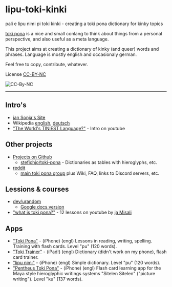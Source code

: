 # lipu-toki-kinki
pali e lipu nimi pi toki kinki - creating a toki pona dictionary for kinky topics

[toki pona](https://tokipona.org/) is a nice and small conlang to think about things from a personal perspective, and also useful as a meta language.

This project aims at creating a dictionary of kinky (and queer) words and phrases. Language is mostly english and occasionaly german.

Feel free to copy, contribute, whatever.

License [CC-BY-NC](https://creativecommons.org/licenses/by-nc/4.0/)

![CC-By-NC](https://i.creativecommons.org/l/by-nc/4.0/88x31.png)

---

## Intro's

+ [jan Sonja's Site](https://tokipona.org/)
+ Wikipedia [english](https://en.wikipedia.org/wiki/Toki_Pona), [deutsch](https://de.wikipedia.org/wiki/Toki_Pona)
+ ["The World's TINIEST Language?"](https://www.youtube.com/watch?v=E4y7tf3VJAM) - Intro on youtube

## Other projects

+ [Projects on Github](https://github.com/search?q=toki+pona)
  + [stefichjo/toki-pona](https://github.com/stefichjo/toki-pona) - Dictionaries as tables with hieroglyphs, etc.
+ [reddit](https://www.reddit.com/search/?q=toki+pona&type=sr)
  + [main toki pona group](https://www.reddit.com/r/tokipona/) plus Wiki, FAQ, links to Discord servers, etc.

## Lessions & courses

+ [dev/urandom](https://devurandom.xyz/tokipona/)
  + [Google docs version](https://docs.google.com/document/d/1uZ-OqpATrjJwCRRvKLEoT16mphES4Id_za_gHmrtEQ4/edit?usp=sharing)
+ ["what is toki pona?"](https://www.youtube.com/watch?v=2EZihKCB9iw) - 12 lessons on youtube by [ja Misali](https://www.youtube.com/c/HBMmaster)

## Apps

+ ["Toki Pona"](https://apps.apple.com/dz/app/toki-pona/id1562195368) - (iPhone) (engl) Lessons in reading, writing, spelling. Training with flash cards. Level "pu" (120 words).
+ ["Toki Trainer"](https://apps.apple.com/us/app/toki-trainer/id1593960841) - (iPad!) (engl) Dictionary (didn't work on my phone), flash card trainer.
+ ["lipu nimi"](https://apps.apple.com/us/app/lipu-nimi/id1607786473) - (iPhone) (engl) Simple dictionary. Level "pu" (120 words).
+ ["Pentheus Toki Pona"](https://apps.apple.com/us/app/pentheus-toki-pona/id1583420636) - (iPhone) (engl) Flash card learning app for the Maya style hieroglyphic writings systems "Sitelen Sitelen" ("picture writing"). Level "ku" (137 words).
